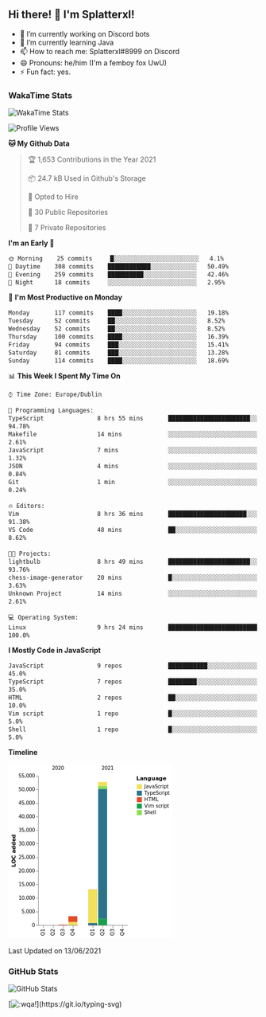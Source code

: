 ## Hi there! 👋 I'm Splatterxl!

- 🔭 I’m currently working on Discord bots
- 🌱 I’m currently learning Java
- 📫 How to reach me: Splatterxl#8999 on Discord
- 😄 Pronouns: he/him (I'm a femboy fox UwU)
- ⚡ Fun fact: yes.

### WakaTime Stats
![WakaTime Stats](https://wakatime.com/share/@Splatterxl/3171b454-6d7f-4cf9-91d7-768613f3b8c2.svg)
<!--START_SECTION:waka-->
![Profile Views](http://img.shields.io/badge/Profile%20Views-5-blue)

**🐱 My Github Data** 

> 🏆 1,653 Contributions in the Year 2021
 > 
> 📦 24.7 kB Used in Github's Storage 
 > 
> 💼 Opted to Hire
 > 
> 📜 30 Public Repositories 
 > 
> 🔑 7 Private Repositories  
 > 
**I'm an Early 🐤** 

```text
🌞 Morning    25 commits     █░░░░░░░░░░░░░░░░░░░░░░░░   4.1% 
🌆 Daytime    308 commits    ████████████░░░░░░░░░░░░░   50.49% 
🌃 Evening    259 commits    ██████████░░░░░░░░░░░░░░░   42.46% 
🌙 Night      18 commits     ░░░░░░░░░░░░░░░░░░░░░░░░░   2.95%

```
📅 **I'm Most Productive on Monday** 

```text
Monday       117 commits    ████░░░░░░░░░░░░░░░░░░░░░   19.18% 
Tuesday      52 commits     ██░░░░░░░░░░░░░░░░░░░░░░░   8.52% 
Wednesday    52 commits     ██░░░░░░░░░░░░░░░░░░░░░░░   8.52% 
Thursday     100 commits    ████░░░░░░░░░░░░░░░░░░░░░   16.39% 
Friday       94 commits     ███░░░░░░░░░░░░░░░░░░░░░░   15.41% 
Saturday     81 commits     ███░░░░░░░░░░░░░░░░░░░░░░   13.28% 
Sunday       114 commits    ████░░░░░░░░░░░░░░░░░░░░░   18.69%

```


📊 **This Week I Spent My Time On** 

```text
⌚︎ Time Zone: Europe/Dublin

💬 Programming Languages: 
TypeScript               8 hrs 55 mins       ███████████████████████░░   94.78% 
Makefile                 14 mins             ░░░░░░░░░░░░░░░░░░░░░░░░░   2.61% 
JavaScript               7 mins              ░░░░░░░░░░░░░░░░░░░░░░░░░   1.32% 
JSON                     4 mins              ░░░░░░░░░░░░░░░░░░░░░░░░░   0.84% 
Git                      1 min               ░░░░░░░░░░░░░░░░░░░░░░░░░   0.24%

🔥 Editors: 
Vim                      8 hrs 36 mins       ██████████████████████░░░   91.38% 
VS Code                  48 mins             ██░░░░░░░░░░░░░░░░░░░░░░░   8.62%

🐱‍💻 Projects: 
lightbulb                8 hrs 49 mins       ███████████████████████░░   93.76% 
chess-image-generator    20 mins             █░░░░░░░░░░░░░░░░░░░░░░░░   3.63% 
Unknown Project          14 mins             ░░░░░░░░░░░░░░░░░░░░░░░░░   2.61%

💻 Operating System: 
Linux                    9 hrs 24 mins       █████████████████████████   100.0%

```

**I Mostly Code in JavaScript** 

```text
JavaScript               9 repos             ███████████░░░░░░░░░░░░░░   45.0% 
TypeScript               7 repos             ████████░░░░░░░░░░░░░░░░░   35.0% 
HTML                     2 repos             ██░░░░░░░░░░░░░░░░░░░░░░░   10.0% 
Vim script               1 repo              █░░░░░░░░░░░░░░░░░░░░░░░░   5.0% 
Shell                    1 repo              █░░░░░░░░░░░░░░░░░░░░░░░░   5.0%

```


**Timeline**

![Chart not found](https://raw.githubusercontent.com/nearlySplat/nearlySplat/master/charts/bar_graph.png) 


 Last Updated on 13/06/2021
<!--END_SECTION:waka-->


### GitHub Stats
![GitHub Stats](https://github-readme-stats.vercel.app/api?username=nearlySplat&count_private=true&show_icons=true&theme=dark)

[![:wqa!](https://readme-typing-svg.herokuapp.com?font=Fira+Code&color=000000&center=true&vCenter=true&lines=%3Awqa!)](https://git.io/typing-svg)
